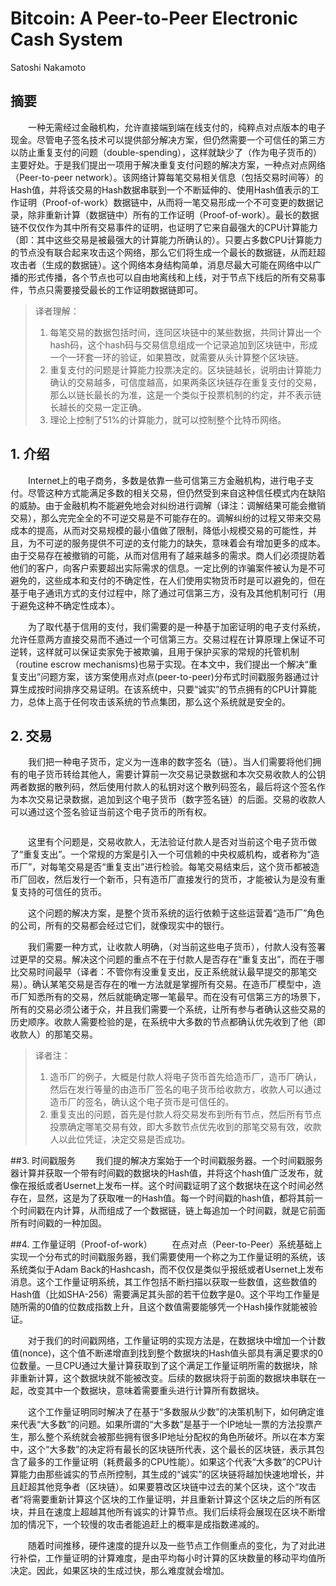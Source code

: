 # Bitcoin: A Peer-to-Peer Electronic Cash System

Satoshi Nakamoto

## 摘要
&emsp;&emsp;一种无需经过金融机构，允许直接端到端在线支付的，纯粹点对点版本的电子现金。尽管电子签名技术可以提供部分解决方案，但仍然需要一个可信任的第三方以防止重复支付的问题（double-spending），这样就缺少了（作为电子货币的）主要好处。于是我们提出一项用于解决重复支付问题的解决方案，一种点对点网络（Peer-to-peer network）。该网络计算每笔交易相关信息（包括交易时间等）的Hash值，并将该交易的Hash数据串联到一个不断延伸的、使用Hash值表示的工作证明（Proof-of-work）数据链中，从而将一笔交易形成一个不可变更的数据记录，除非重新计算（数据链中）所有的工作证明（Proof-of-work）。最长的数据链不仅仅作为其中所有交易事件的证明，也证明了它来自最强大的CPU计算能力（即：其中这些交易是被最强大的计算能力所确认的）。只要占多数CPU计算能力的节点没有联合起来攻击这个网络，那么它们将生成一个最长的数据链，从而赶超攻击者（生成的数据链）。这个网络本身结构简单，消息尽最大可能在网络中以广播的形式传播，各个节点也可以自由地离线和上线，对于节点下线后的所有交易事件，节点只需要接受最长的工作证明数据链即可。

> 译者理解：
> 1. 每笔交易的数据包括时间，连同区块链中的某些数据，共同计算出一个hash码，这个hash码与交易信息组成一个记录追加到区块链中，形成一个一环套一环的验证，如果篡改，就需要从头计算整个区块链。
> 2. 重复支付的问题是计算能力投票决定的。区块链越长，说明由计算能力确认的交易越多，可信度越高，如果两条区块链存在重复支付的交易，那么以链长最长的为准，这是一个类似于投票机制的约定，并不表示链长越长的交易一定正确。
> 3. 理论上控制了51%的计算能力，就可以控制整个比特币网络。

## 1. 介绍
&emsp;&emsp;Internet上的电子商务，多数是依靠一些可信第三方金融机构，进行电子支付。尽管这种方式能满足多数的相关交易，但仍然受到来自这种信任模式内在缺陷的威胁。由于金融机构不能避免地会对纠纷进行调解（译注：调解结果可能会撤销交易），那么完完全全的不可逆交易是不可能存在的。调解纠纷的过程又带来交易成本的提高，从而对交易规模的最小值做了限制，降低小规模交易的可能性，并且，为不可逆的服务提供不可逆的支付能力的缺失，意味着会有增加更多的成本。由于交易存在被撤销的可能，从而对信用有了越来越多的需求。商人们必须提防着他们的客户，向客户索要超出实际需求的信息。一定比例的诈骗案件被认为是不可避免的，这些成本和支付的不确定性，在人们使用实物货币时是可以避免的，但在基于电子通讯方式的支付过程中，除了通过可信第三方，没有及其他机制可行（用于避免这种不确定性成本）。

&emsp;&emsp;为了取代基于信用的支付，我们需要的是一种基于加密证明的电子支付系统，允许任意两方直接交易而不通过一个可信第三方。交易过程在计算原理上保证不可逆转，这样就可以保证卖家免于被欺骗，且用于保护买家的常规的托管机制（routine escrow mechanisms)也易于实现。在本文中，我们提出一个解决“重复支出”问题方案，该方案使用点对点(peer-to-peer)分布式时间戳服务器通过计算生成按时间排序交易证明。在该系统中，只要“诚实”的节点拥有的CPU计算能力，总体上高于任何攻击该系统的节点集团，那么这个系统就是安全的。

## 2. 交易
&emsp;&emsp;我们把一种电子货币，定义为一连串的数字签名（链）。当人们需要将他们拥有的电子货币转给其他人，需要计算前一次交易记录数据和本次交易收款人的公钥两者数据的散列码，然后使用付款人的私钥对这个散列码签名，最后将这个签名作为本次交易记录数据，追加到这个电子货币（数字签名链）的后面。交易的收款人可以通过这个签名验证当前这个电子货币的所有权。

<image>

&emsp;&emsp;这里有个问题是，交易收款人，无法验证付款人是否对当前这个电子货币做了“重复支出”。一个常规的方案是引入一个可信赖的中央权威机构，或者称为“造币厂”，对每笔交易是否“重复支出”进行检验。每笔交易结束后，这个货币都被造币厂回收，然后发行一个新币，只有造币厂直接发行的货币，才能被认为是没有重复支持的可信任的货币。

&emsp;&emsp;这个问题的解决方案，是整个货币系统的运行依赖于这些运营着“造币厂”角色的公司，所有的交易都会经过它们，就像现实中的银行。

&emsp;&emsp;我们需要一种方式，让收款人明确，（对当前这些电子货币），付款人没有签署过更早的交易。解决这个问题的重点不在于付款人是否存在“重复支出”，而在于哪比交易时间最早（译者：不管你有没重复支出，反正系统就认最早提交的那笔交易）。确认某笔交易是否存在的唯一方法就是掌握所有交易。在造币厂模型中，造币厂知悉所有的交易，然后就能确定哪一笔最早。而在没有可信第三方的场景下，所有的交易必须公诸于众，并且我们需要一个系统，让所有参与者确认这些交易的历史顺序。收款人需要检验的是，在系统中大多数的节点都确认优先收到了他（即收款人）的那笔交易。

> 译者注：
> 1. 造币厂的例子，大概是付款人将电子货币首先给造币厂，造币厂确认，然后在发行等量的由造币厂签名的电子货币给收款方，收款人可以通过造币厂的签名，确认这个电子货币是可信任的。
> 2. 重复支出的问题，首先是付款人将交易发布到所有节点，然后所有节点投票确定哪笔交易有效，即大多数节点优先收到的那笔交易有效，收款人以此位凭证，决定交易是否成功。

##3. 时间戳服务
&emsp;&emsp;我们提的解决方案始于一个时间戳服务器。一个时间戳服务器计算并获取一个带有时间戳的数据块的Hash值，并将这个hash值广泛发布，就像在报纸或者Usernet上发布一样。这个时间戳证明了这个数据块在这个时间必然存在，显然，这是为了获取唯一的Hash值。每一个时间戳的hash值，都将其前一个时间戳在内计算，从而组成了一个数据链，链上每追加一个时间戳，就是它前面所有时间戳的一种加固。

##4. 工作量证明（Proof-of-work）
&emsp;&emsp;在点对点（Peer-to-Peer）系统基础上实现一个分布式的时间戳服务器，我们需要使用一个称之为工作量证明的系统，该系统类似于Adam Back的Hashcash，而不仅仅是类似乎报纸或者Usernet上发布消息。这个工作量证明系统，其工作包括不断扫描以获取一些数值，这些数值的Hash值（比如SHA-256）需要满足其头部的若干位数字是0。这个平均工作量是随所需的0值的位数成指数上升，且这个数值需要能够凭一个Hash操作就能被验证。

&emsp;&emsp;对于我们的时间戳网络，工作量证明的实现方法是，在数据块中增加一个计数值(nonce)，这个值不断递增直到找到整个数据块的Hash值头部具有满足要求的0位数量。一旦CPU通过大量计算获取到了这个满足工作量证明所需的数据块，除非重新计算，这个数据块就不能被改变。后续的数据块将于前面的数据块串联在一起，改变其中一个数据块，意味着需要重头进行计算所有数据块。

&emsp;&emsp;这个工作量证明同时解决了在基于“多数服从少数”的决策机制下，如何确定谁来代表“大多数”的问题。如果所谓的“大多数”是基于一个IP地址一票的方法投票产生，那么整个系统就会被那些拥有很多IP地址分配权的角色所破坏。所以在本方案中，这个“大多数”的决定将有最长的区块链所代表，这个最长的区块链，表示其包含了最多的工作量证明（耗费最多的CPU性能）。如果这个代表“大多数”的CPU计算能力由那些诚实的节点所控制，其生成的“诚实”的区块链将越加快速地增长，并且赶超其他竞争者（区块链）。如果要篡改区块链中过去的某个区块，这个“攻击者”将需要重新计算这个区块的工作量证明，并且重新计算这个区块之后的所有区块，并且在速度上超越其他所有诚实的计算节点。我们后续将会展现在区块不断增加的情况下，一个较慢的攻击者能追赶上的概率是成指数递减的。

&emsp;&emsp;随着时间推移，硬件速度的提升以及一些节点工作侧重点的变化，为了对此进行补偿，工作量证明的计算难度，是由平均每小时计算的区块数量的移动平均值所决定。因此，如果区块的生成过快，那么难度就会增加。
